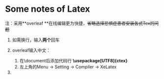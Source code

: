 # Some notes of Latex

注：采用**overleaf **在线编辑更为快捷，~~省略选择恐惧症患者安装各式Tex的问题~~

1. 如需换行，输入**两个**回车

2. overleaf输入中文：

   1. 在\document后添加代码行 **\usepackage[UTF8]{ctex}** 
   2. 左上角的Menu -> Setting -> Compiler -> XeLatex

3. 

   